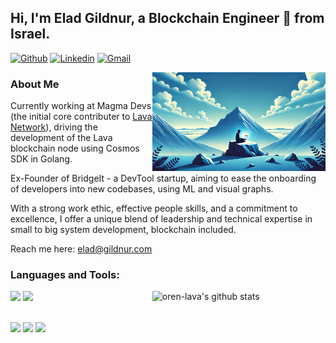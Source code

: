 <!-- Your title -->
## Hi, I'm Elad Gildnur, a Blockchain Engineer 🚀 from Israel.

<!-- Your badges
You can use the website to generate badges: https://shields.io/
-->

[![Github](https://img.shields.io/badge/-Github-000?style=flat&logo=Github&logoColor=white)](https://github.com/shleikes)
[![Linkedin](https://img.shields.io/badge/-LinkedIn-blue?style=flat&logo=Linkedin&logoColor=white)](https://linkedin.com/in/elad-gildnur)
[![Gmail](https://img.shields.io/badge/-Gmail-c14438?style=flat&logo=Gmail&logoColor=white)](mailto:elad@gildnur.com)

<!-- Any image aligned to the right. Beware the width -->

<img width="55%" align="right" alt="Github" src="https://raw.githubusercontent.com/shleikes/shleikes/master/github_photo.jpeg" />

<!-- Talking about you -->
### About Me

Currently working at Magma Devs (the initial core contributer to [Lava Network](https://www.lavanet.xyz/)), driving the development of the Lava blockchain node using Cosmos SDK in Golang.

Ex-Founder of BridgeIt - a DevTool startup, aiming to ease the onboarding of developers into new codebases, using ML and visual graphs. 

With a strong work ethic, effective people skills, and a commitment to excellence, I offer a unique blend of leadership and technical expertise in small to big system development, blockchain included.

Reach me here: elad@gildnur.com

### Languages and Tools:

<!-- Your github readme stats
You can use this api: https://github.com/anuraghazra/github-readme-stats
-->
<p>
  <a href="https://github.com/lavanet/lava">
    <img width="55%" align="right" alt="oren-lava's github stats" src="https://github-readme-stats.vercel.app/api?username=shleikes&show_icons=true&hide_border=true" />
  </a>

  <!-- Your languages and tools. Be careful with the alignment. 
  You can use this sites to get logos: https://www.vectorlogo.zone or https://simpleicons.org/
  -->
  <code><img width="15%" src="https://www.vectorlogo.zone/logos/golang/golang-ar21.svg"></code>
  <code><img width="20%" src="https://cdn.prod.website-files.com/642c9c8327126062770bfdd0/65a1726ec8c996263e731baa_wordmark-full.png"></code>

  <br />
  <code><img width="10%" src="https://cosmos.network/presskit/cosmos-brandmark-dynamic-dark.svg"></code>
  <code><img width="10%" src="https://cdn.iconscout.com/icon/free/png-256/free-python-logo-icon-download-in-svg-png-gif-file-formats--technology-social-media-vol-5-pack-logos-icons-3030224.png?f=webp&w=256"></code>
  <code><img width="10%" src="https://upload.wikimedia.org/wikipedia/commons/thumb/1/18/ISO_C%2B%2B_Logo.svg/1822px-ISO_C%2B%2B_Logo.svg.png"></code>
</p>

<!-- This readme was created by Murillo Comino - https://github.com/onimur -->
